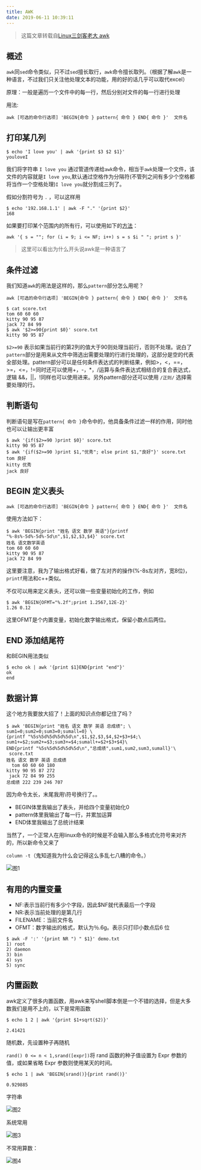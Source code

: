 ```yaml
---
title: AWK
date: 2019-06-11 10:39:11
---
```


> 这篇文章转载自[Linux三剑客老大 awk](https://zhuanlan.zhihu.com/p/68188159)

## 概述

`awk`同`sed`命令类似，只不过`sed`擅长取行，`awk`命令擅长取列。（根据了解`awk`是一种语言，不过我们只关注他处理文本的功能，用的好的话几乎可以取代excel）

原理：一般是遍历一个文件中的每一行，然后分别对文件的每一行进行处理

用法:

```shell
awk [可选的命令行选项] 'BEGIN{命令 } pattern{ 命令 } END{ 命令 }'  文件名
```

## 打印某几列

```shell
$ echo 'I love you' | awk '{print $3 $2 $1}'
youloveI
```

我们将字符串 `I love you` 通过管道传递给`awk`命令，相当于`awk`处理一个文件，该文件的内容就是`I love you`,默认通过空格作为分隔符(不管列之间有多少个空格都将当作一个空格处理)`I love you`就分割成三列了。

假如分割符号为 `.` ，可以这样用

```shell
$ echo '192.168.1.1' | awk -F "." '{print $2}'
168
```

如果要打印某个范围内的所有行，可以使用如下的[方法](https://stackoverflow.com/questions/5081916/how-to-print-all-the-columns-after-a-particular-number-using-awk)：

```shell
awk '{ s = ""; for (i = 9; i <= NF; i++) s = s $i " "; print s }'
```

> 这里可以看出为什么开头说awk是一种语言了

## 条件过滤

我们知道`awk`的用法是这样的，那么`pattern`部分怎么用呢？

```shell
awk [可选的命令行选项] 'BEGIN{命令 } pattern{ 命令 } END{ 命令 }'  文件名

$ cat score.txt
tom 60 60 60
kitty 90 95 87
jack 72 84 99
$ awk '$2>=90{print $0}' score.txt
kitty 90 95 87
```

`$2>=90` 表示如果当前行的第2列的值大于90则处理当前行，否则不处理。说白了`pattern`部分是用来从文件中筛选出需要处理的行进行处理的，这部分是空的代表全部处理。pattern部分可以是任何条件表达式的判断结果，例如>，<，==，>=，<=，!=同时还可以使用+，-，*，/运算与条件表达式相结合的复合表达式，逻辑 &&，||，!同样也可以使用进来。另外pattern部分还可以使用 `/正则/` 选择需要处理的行。

## 判断语句

判断语句是写在`pattern{ 命令 }`命令中的，他具备条件过滤一样的作用，同时他也可以让输出更丰富

```shell
$ awk '{if($2>=90 )print $0}' score.txt
kitty 90 95 87
$ awk '{if($2>=90 )print $1,"优秀"; else print $1,"良好"}' score.txt
tom 良好
kitty 优秀
jack 良好
```

## BEGIN 定义表头

```shell
awk [可选的命令行选项] 'BEGIN{命令 } pattern{ 命令 } END{ 命令 }'  文件名
```

使用方法如下：

```shell
$ awk 'BEGIN{print "姓名 语文 数学 英语"}{printf "%-8s%-5d%-5d%-5d\n",$1,$2,$3,$4}' score.txt
姓名 语文数学英语
tom 60 60 60
kitty 90 95 87
jack 72 84 99
```

这里要注意，我为了输出格式好看，做了左对齐的操作(%-8s左对齐，宽8位)，`printf`用法和c++类似。

不仅可以用来定义表头，还可以做一些变量初始化的工作，例如

```shell
$ awk 'BEGIN{OFMT="%.2f";print 1.2567,12E-2}'
1.26 0.12
```

这里OFMT是个内置变量，初始化数字输出格式，保留小数点后两位。

## END 添加结尾符

和BEGIN用法类似

```shell
$ echo ok | awk '{print $1}END{print "end"}'
ok
end
```

## 数据计算

这个地方我要放大招了！上面的知识点你都记住了吗？

```shell
$ awk 'BEGIN{print "姓名 语文 数学 英语 总成绩"; \
sum1=0;sum2=0;sum3=0;sumall=0} \
{printf "%5s%5d%5d%5d%5d\n",$1,$2,$3,$4,$2+$3+$4;\
sum1+=$2;sum2+=$3;sum3+=$4;sumall+=$2+$3+$4}\
END{printf "%5s%5d%5d%5d%5d\n","总成绩",sum1,sum2,sum3,sumall}'\
 score.txt
姓名 语文 数学 英语 总成绩
  tom 60 60 60 180
kitty 90 95 87 272
 jack 72 84 99 255
总成绩 222 239 246 707
```

因为命令太长，末尾我用\符号换行了。。

- BEGIN体里我输出了表头，并给四个变量初始化0
- pattern体里我输出了每一行，并累加运算
- END体里我输出了总统计结果

当然了，一个正常人在用linux命令的时候是不会输入那么多格式化符号来对齐的，所以新命令又来了

`column -t`（鬼知道我为什么会记得这么多乱七八糟的命令。）

![图1](https://imgs.codewoody.com/uploads/big/ee482b07210cb8a084e47bac43f443be.jpg)

## 有用的内置变量

- NF:表示当前行有多少个字段，因此$NF就代表最后一个字段
- NR:表示当前处理的是第几行
- FILENAME：当前文件名
- OFMT：数字输出的格式，默认为％.6g。表示只打印小数点后6 位

```shell
$ awk -F ':' '{print NR ") " $1}' demo.txt
1) root
2) daemon
3) bin
4) sys
5) sync
```

## 内置函数

awk定义了很多内置函数，用awk来写shell脚本倒是一个不错的选择，但是大多数我们是用不上的，以下是常用函数

```shell
$ echo 1 2 | awk '{print $1+sqrt($2)}'

2.41421
```

随机数，先设置种子再随机

`rand() 0 <= n < 1,srand([expr])`将 rand 函数的种子值设置为 Expr 参数的值，或如果省略 Expr 参数则使用某天的时间。

```shell
$ echo 1 | awk 'BEGIN{srand()}{print rand()}'

0.929885
```

字符串

![图2](https://imgs.codewoody.com/uploads/big/d69ae9c3151c623014bc9b558db9d8c2.jpg)

系统常用

![图3](https://imgs.codewoody.com/uploads/big/e2c04dd8198326358eae142bdfc5ee81.jpg)

不常用算数：

![图4](https://imgs.codewoody.com/uploads/big/e8b569cd74ad3509519e49502b858bb1.jpg)